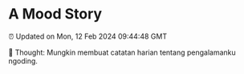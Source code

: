 # A Mood Story

⏰ Updated on Mon, 12 Feb 2024 09:44:48 GMT

💭 Thought: Mungkin membuat catatan harian tentang pengalamanku ngoding.

